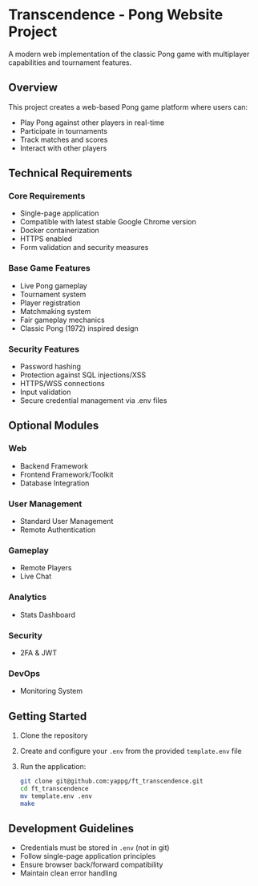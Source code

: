 # Transcendence - Pong Website Project

A modern web implementation of the classic Pong game with multiplayer capabilities and tournament features.

## Overview

This project creates a web-based Pong game platform where users can:

- Play Pong against other players in real-time
- Participate in tournaments
- Track matches and scores
- Interact with other players

## Technical Requirements

### Core Requirements

- Single-page application
- Compatible with latest stable Google Chrome version
- Docker containerization
- HTTPS enabled
- Form validation and security measures

### Base Game Features

- Live Pong gameplay
- Tournament system
- Player registration
- Matchmaking system
- Fair gameplay mechanics
- Classic Pong (1972) inspired design

### Security Features

- Password hashing
- Protection against SQL injections/XSS
- HTTPS/WSS connections
- Input validation
- Secure credential management via .env files

## Optional Modules

### Web

- Backend Framework
- Frontend Framework/Toolkit
- Database Integration

### User Management

- Standard User Management
- Remote Authentication

### Gameplay

- Remote Players
- Live Chat

### Analytics

- Stats Dashboard

### Security

- 2FA & JWT

### DevOps

- Monitoring System

## Getting Started

1. Clone the repository
2. Create and configure your `.env` from the provided `template.env` file
3. Run the application:

   ```bash
   git clone git@github.com:yappg/ft_transcendence.git
   cd ft_transcendence
   mv template.env .env
   make
   ```

## Development Guidelines

- Credentials must be stored in `.env` (not in git)
- Follow single-page application principles
- Ensure browser back/forward compatibility
- Maintain clean error handling
